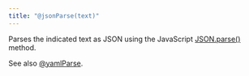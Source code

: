 ```yaml
---
title: "@jsonParse(text)"
---
```


Parses the indicated text as JSON using the JavaScript [JSON.parse()](https://developer.mozilla.org/en-US/docs/Web/JavaScript/Reference/Global_Objects/JSON/parse) method.

See also [@yamlParse](@yamlParse.html).
